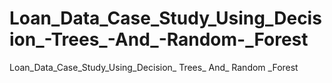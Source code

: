 # Loan_Data_Case_Study_Using_Decision_-Trees_-And_-Random-_Forest
Loan_Data_Case_Study_Using_Decision_ Trees_ And_ Random _Forest
